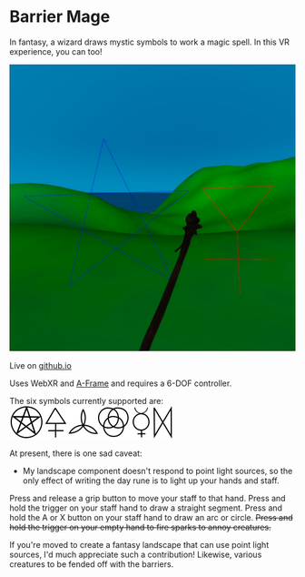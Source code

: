 # Barrier Mage
In fantasy, a wizard draws mystic symbols to work a magic spell.
In this VR experience, you can too!

![pentagram & brimstone screenshot](assets/pentagram-brimstone.jpg)

Live on [github.io](https://dougreeder.github.io/barrier-mage/)

Uses WebXR and [A-Frame](https://aframe.io) and requires a 6-DOF controller.

The six symbols currently supported are:
![mystic symbols](assets/symbols.png)

At present, there is one sad caveat:
* My landscape component doesn't respond to point light sources, so the only effect of writing the day rune is to light up your hands and staff.



Press and release a grip button to move your staff to that hand.
Press and hold the trigger on your staff hand to draw a straight segment.
Press and hold the A or X button on your staff hand to draw an arc or circle.
~~Press and hold the trigger on your empty hand to fire sparks to annoy creatures.~~


If you're moved to create a fantasy landscape that can use point light sources, I'd much appreciate such a contribution!
Likewise, various creatures to be fended off with the barriers. 
